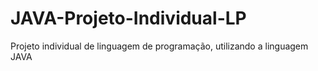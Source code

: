 # JAVA-Projeto-Individual-LP
Projeto individual de linguagem de programação, utilizando a linguagem JAVA 
